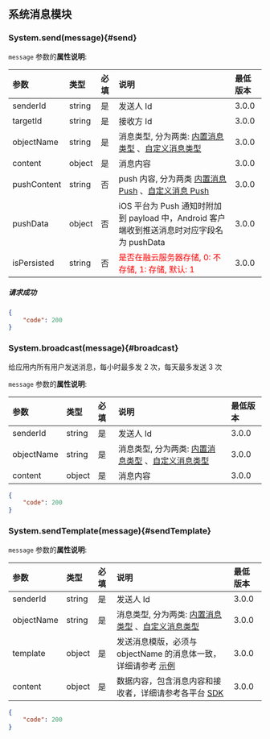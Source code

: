## 系统消息模块

### System.send(message){#send}

`message` 参数的**属性说明**:

| 参数   	 		|	类型		| 必填	| 说明 							|最低版本	|
| :----------------	|:--------	|:-----	|:------------------------------|:----- |
| senderId	  		| string 	| 	是 	| 发送人 Id| 3.0.0 |
| targetId	  		| string 	| 	是 	| 接收方 Id| 3.0.0 |
| objectName 		| string 	| 	是 	| 消息类型, 分为两类: [内置消息类型](../GLOSSARY.md#inner-message) 、[自定义消息类型](../GLOSSARY.md#custom-message) | 3.0.0 |
| content 			| object 	| 	是 	| 消息内容| 3.0.0 |
| pushContent		| string 	| 	否 	| push 内容, 分为两类 [内置消息 Push](../GLOSSARY.md#inner-message-push) 、[自定义消息 Push](../GLOSSARY.md#custom-message-push) | 3.0.0 |
| pushData 			| object 	| 	否 	| iOS 平台为 Push 通知时附加到 payload 中，Android 客户端收到推送消息时对应字段名为 pushData| 3.0.0 |
| isPersisted 		| string 	| 	否 	|  <span style="color:red;">是否在融云服务器存储, 0: 不存储, 1: 存储, 默认: 1 </span>| 3.0.0 |

##### 请求成功

```json
{
    "code": 200
}
```

### System.broadcast(message){#broadcast}

给应用内所有用户发送消息，每小时最多发 2 次，每天最多发送 3 次

`message` 参数的**属性说明**:

| 参数   	 		|	类型		| 必填	| 说明 							|最低版本	|
| :----------------	|:--------	|:-----	|:------------------------------|:----- |
| senderId	  		| string 	| 	是 	| 发送人 Id| 3.0.0 |
| objectName 		| string 	| 	是 	| 消息类型, 分为两类: [内置消息类型](../GLOSSARY.md#inner-message) 、[自定义消息类型](../GLOSSARY.md#custom-message) | 3.0.0 |
| content 			| object 	| 	是 	| 消息内容| 3.0.0 |

```json
{
    "code": 200
}
```

### System.sendTemplate(message){#sendTemplate}

`message` 参数的**属性说明**:

| 参数   	 		|	类型		| 必填	| 说明 							|最低版本	|
| :----------------	|:--------	|:-----	|:------------------------------|:----- |
| senderId	  		| string 	| 	是 	| 发送人 Id| 3.0.0 |
| objectName  		| string 	| 	是 	| 消息类型, 分为两类: [内置消息类型](../GLOSSARY.md#inner-message) 、[自定义消息类型](../GLOSSARY.md#custom-message) | 3.0.0 |
| template 			| object 	| 	是 	| 发送消息模版，必须与 objectName 的消息体一致，详细请参考 [示例](../README.md#server-sdk)  | 3.0.0 |
| content 			| object 	| 	是 	| 数据内容，包含消息内容和接收者，详细请参考各平台 [SDK](../README.md)| 3.0.0 |

```json
{
    "code": 200
}
```
